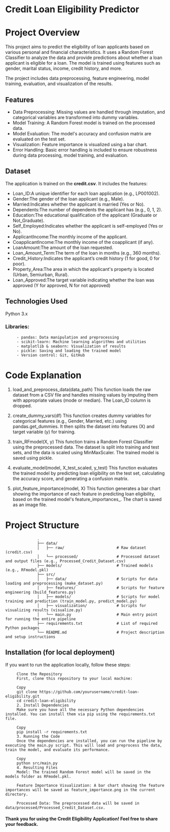 # Credit Loan Eligibility Predictor
# Project Overview
This project aims to predict the eligibility of loan applicants based on various personal and financial characteristics. It uses a Random Forest Classifier to analyze the data and provide predictions about whether a loan applicant is eligible for a loan. The model is trained using features such as gender, marital status, income, credit history, and more.

The project includes data preprocessing, feature engineering, model training, evaluation, and visualization of the results.

## Features
- Data Preprocessing: Missing values are handled through imputation, and categorical variables are transformed into dummy variables.
- Model Training: A Random Forest model is trained on the processed data.
- Model Evaluation: The model's accuracy and confusion matrix are evaluated on the test set.
- Visualization: Feature importance is visualized using a bar chart.
- Error Handling: Basic error handling is included to ensure robustness during data processing, model training, and evaluation.



## Dataset
The application is trained on the **credit.csv**. It includes the features:

- Loan_ID:A unique identifier for each loan application (e.g., LP001002).
- Gender:The gender of the loan applicant (e.g., Male).
- Married:Indicates whether the applicant is married (Yes or No).
- Dependents:The number of dependents the applicant has (e.g., 0, 1, 2).
- Education:The educational qualification of the applicant (Graduate or Not_Graduate).
- Self_Employed:Indicates whether the applicant is self-employed (Yes or No).
- ApplicantIncome:The monthly income of the applicant.
- CoapplicantIncome:The monthly income of the coapplicant (if any).
- LoanAmount:The amount of the loan requested.
- Loan_Amount_Term:The term of the loan in months (e.g., 360 months).
- Credit_History:Indicates the applicant’s credit history (1 for good, 0 for poor).
- Property_Area:The area in which the applicant's property is located (Urban, Semiurban, Rural).
- Loan_Approved:The target variable indicating whether the loan was approved (Y for approved, N for not approved)

## Technologies Used
Python 3.x
### Libraries:
         - pandas: Data manipulation and preprocessing
         - scikit-learn: Machine learning algorithms and utilities
         - matplotlib & seaborn: Visualization of results
         - pickle: Saving and loading the trained model
         - Version control: Git, GitHub

# Code Explanation
1. load_and_preprocess_data(data_path)
This function loads the raw dataset from a CSV file and handles missing values by imputing them with appropriate values (mode or median). The Loan_ID column is dropped.

2. create_dummy_vars(df)
This function creates dummy variables for categorical features (e.g., Gender, Married, etc.) using pandas.get_dummies. It then splits the dataset into features (X) and target variable (y) for training.

3. train_RFmodel(X, y)
This function trains a Random Forest Classifier using the preprocessed data. The dataset is split into training and test sets, and the data is scaled using MinMaxScaler. The trained model is saved using pickle.

4. evaluate_model(model, X_test_scaled, y_test)
This function evaluates the trained model by predicting loan eligibility on the test set, calculating the accuracy score, and generating a confusion matrix.

5. plot_feature_importance(model, X)
This function generates a bar chart showing the importance of each feature in predicting loan eligibility, based on the trained model's feature_importances_. The chart is saved as an image file.

# Project Structure
                  .
                  ├── data/
                  │   ├── raw/                       # Raw dataset (credit.csv)
                  │   └── processed/                 # Processed dataset and output files (e.g., Processed_Credit_Dataset.csv)
                  ├── models/                        # Trained models (e.g., RFmodel.pkl)
                  ├── src/
                  │   ├── data/                      # Scripts for data loading and preprocessing (make_dataset.py)
                  │   ├── features/                  # Scripts for feature engineering (build_features.py)
                  │   ├── models/                    # Scripts for model training and prediction (train_model.py, predict_model.py)
                  │   ├── visualization/             # Scripts for visualizing results (visualize.py)
                  │   └── main.py                    # Main entry point for running the entire pipeline
                  ├── requirements.txt               # List of required Python packages
                  └── README.md                      # Project description and setup instructions


## Installation (for local deployment)
If you want to run the application locally, follow these steps:

         Clone the Repository
         First, clone this repository to your local machine:
         
         Copy
         git clone https://github.com/yourusername/credit-loan-eligibility.git
         cd credit-loan-eligibility
         2. Install Dependencies
         Make sure you have all the necessary Python dependencies installed. You can install them via pip using the requirements.txt file.
         
         Copy
         pip install -r requirements.txt
         3. Running the Code
         Once the dependencies are installed, you can run the pipeline by executing the main.py script. This will load and preprocess the data, train the model, and evaluate its performance.
         
         Copy
         python src/main.py
         4. Resulting Files
         Model: The trained Random Forest model will be saved in the models folder as RFmodel.pkl.
         
         Feature Importance Visualization: A bar chart showing the feature importances will be saved as feature_importance.png in the current directory.
         
         Processed Data: The preprocessed data will be saved in data/processed/Processed_Credit_Dataset.csv.


#### Thank you for using the Credit Eligibility Application! Feel free to share your feedback.
